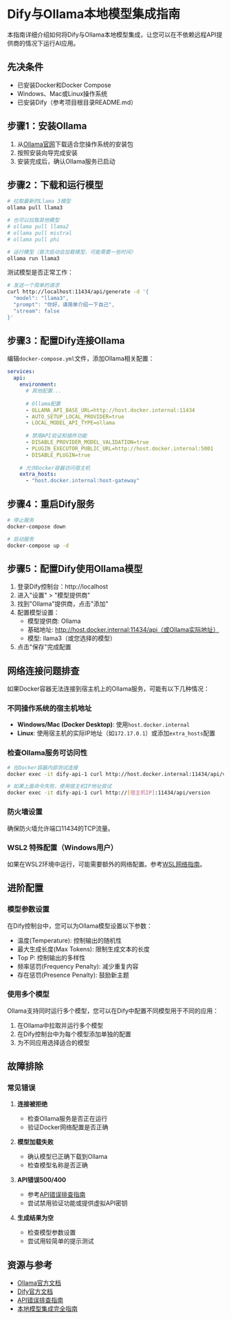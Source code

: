 # Dify与Ollama本地模型集成指南

本指南详细介绍如何将Dify与Ollama本地模型集成，让您可以在不依赖远程API提供商的情况下运行AI应用。

## 先决条件

- 已安装Docker和Docker Compose
- Windows、Mac或Linux操作系统
- 已安装Dify（参考项目根目录README.md）

## 步骤1：安装Ollama

1. 从[Ollama官网](https://ollama.ai/download)下载适合您操作系统的安装包
2. 按照安装向导完成安装
3. 安装完成后，确认Ollama服务已启动

## 步骤2：下载和运行模型

```bash
# 拉取最新的Llama 3模型
ollama pull llama3

# 也可以拉取其他模型
# ollama pull llama2
# ollama pull mistral
# ollama pull phi

# 运行模型（首次启动会加载模型，可能需要一些时间）
ollama run llama3
```

测试模型是否正常工作：
```bash
# 发送一个简单的请求
curl http://localhost:11434/api/generate -d '{
  "model": "llama3",
  "prompt": "你好，请简单介绍一下自己",
  "stream": false
}'
```

## 步骤3：配置Dify连接Ollama

编辑`docker-compose.yml`文件，添加Ollama相关配置：

```yaml
services:
  api:
    environment:
      # 其他配置...
      
      # Ollama配置
      - OLLAMA_API_BASE_URL=http://host.docker.internal:11434
      - AUTO_SETUP_LOCAL_PROVIDER=true
      - LOCAL_MODEL_API_TYPE=ollama
      
      # 禁用API验证和插件功能
      - DISABLE_PROVIDER_MODEL_VALIDATION=true
      - PLUGIN_EXECUTOR_PUBLIC_URL=http://host.docker.internal:5001
      - DISABLE_PLUGIN=true
      
    # 允许Docker容器访问宿主机
    extra_hosts:
      - "host.docker.internal:host-gateway"
```

## 步骤4：重启Dify服务

```bash
# 停止服务
docker-compose down

# 启动服务
docker-compose up -d
```

## 步骤5：配置Dify使用Ollama模型

1. 登录Dify控制台：http://localhost
2. 进入"设置" > "模型提供商"
3. 找到"Ollama"提供商，点击"添加"
4. 配置模型设置：
   - 模型提供商: Ollama
   - 基础地址: http://host.docker.internal:11434/api（或Ollama实际地址）
   - 模型: llama3（或您选择的模型）
5. 点击"保存"完成配置

## 网络连接问题排查

如果Docker容器无法连接到宿主机上的Ollama服务，可能有以下几种情况：

### 不同操作系统的宿主机地址

- **Windows/Mac (Docker Desktop)**: 使用`host.docker.internal`
- **Linux**: 使用宿主机的实际IP地址（如`172.17.0.1`）或添加`extra_hosts`配置

### 检查Ollama服务可访问性

```bash
# 在Docker容器内部测试连接
docker exec -it dify-api-1 curl http://host.docker.internal:11434/api/version

# 如果上面命令失败，使用宿主机IP地址尝试
docker exec -it dify-api-1 curl http://[宿主机IP]:11434/api/version
```

### 防火墙设置

确保防火墙允许端口11434的TCP流量。

### WSL2 特殊配置（Windows用户）

如果在WSL2环境中运行，可能需要额外的网络配置。参考[WSL网络指南](https://docs.microsoft.com/windows/wsl/networking)。

## 进阶配置

### 模型参数设置

在Dify控制台中，您可以为Ollama模型设置以下参数：

- 温度(Temperature): 控制输出的随机性
- 最大生成长度(Max Tokens): 限制生成文本的长度
- Top P: 控制输出的多样性
- 频率惩罚(Frequency Penalty): 减少重复内容
- 存在惩罚(Presence Penalty): 鼓励新主题

### 使用多个模型

Ollama支持同时运行多个模型，您可以在Dify中配置不同模型用于不同的应用：

1. 在Ollama中拉取并运行多个模型
2. 在Dify控制台中为每个模型添加单独的配置
3. 为不同应用选择适合的模型

## 故障排除

### 常见错误

1. **连接被拒绝**
   - 检查Ollama服务是否正在运行
   - 验证Docker网络配置是否正确

2. **模型加载失败**
   - 确认模型已正确下载到Ollama
   - 检查模型名称是否正确

3. **API错误500/400**
   - 参考[API错误排查指南](../API-ERRORS.md)
   - 尝试禁用验证功能或提供虚拟API密钥

4. **生成结果为空**
   - 检查模型参数设置
   - 尝试用较简单的提示测试

## 资源与参考

- [Ollama官方文档](https://ollama.ai/docs)
- [Dify官方文档](https://docs.dify.ai/)
- [API错误排查指南](../API-ERRORS.md)
- [本地模型集成完全指南](LOCAL-MODEL-GUIDE.md) 